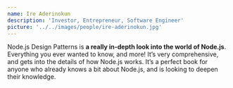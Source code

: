 ```yaml
---
name: Ire Aderinokun
description: 'Investor, Entrepreneur, Software Engineer'
picture: '../../images/people/ire-aderinokun.jpg'
---
```


Node.js Design Patterns is **a really in-depth look into the world of Node.js**. Everything you ever wanted to know, and more! It’s very comprehensive, and gets into the details of how Node.js works. It’s a perfect book for anyone who already knows a bit about Node.js, and is looking to deepen their knowledge.
